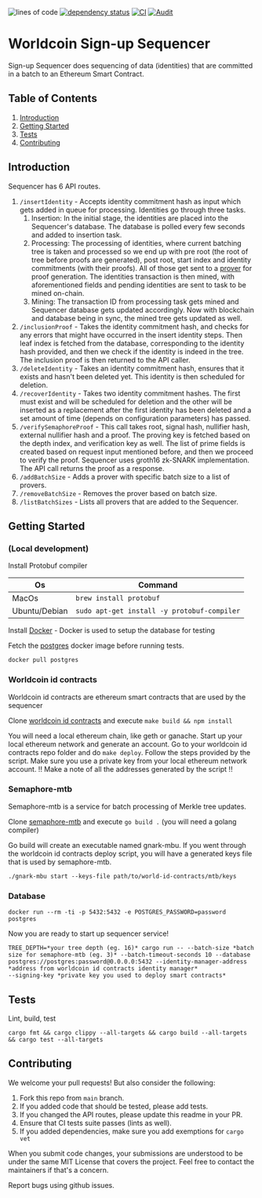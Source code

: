 
![lines of code](https://img.shields.io/tokei/lines/github/worldcoin/signup-sequencer)
[![dependency status](https://deps.rs/repo/github/worldcoin/signup-sequencer/status.svg)](https://deps.rs/repo/github/worldcoin/signup-sequencer)
[![CI](https://github.com/worldcoin/signup-sequencer/actions/workflows/test.yml/badge.svg)](https://github.com/worldcoin/signup-sequencer/actions/workflows/test.yml)
[![Audit](https://github.com/worldcoin/signup-sequencer/actions/workflows/audit.yml/badge.svg)](https://github.com/worldcoin/signup-sequencer/actions/workflows/audit.yml)

# Worldcoin Sign-up Sequencer

Sign-up Sequencer does sequencing of data (identities) that are committed in a batch to an Ethereum Smart Contract.

## Table of Contents
1. [Introduction](#introduction)
2. [Getting Started](#getting-started)
3. [Tests](#tests)
4. [Contributing](#contributing)

## Introduction

Sequencer has 6 API routes.

1. `/insertIdentity` - Accepts identity commitment hash as input which gets added in queue for processing.
    Identities go through three tasks.
    1. Insertion: In the initial stage, the identities are placed into the Sequencer's database.
    The database is polled every few seconds and added to insertion task.
    2. Processing: The processing of identities, where current batching tree is taken and processed so we 
    end up with pre root (the root of tree before proofs are generated), post root, start index and
    identity commitments (with their proofs). All of those get sent to a [prover](#semaphore-mtb) for proof generation.
    The identities transaction is then mined, with aforementioned fields and pending identities are sent to task to be mined on-chain.
    3. Mining:  The transaction ID from processing task gets mined and Sequencer database gets updated accordingly.
    Now with blockchain and database being in sync, the mined tree gets updated as well.
2. `/inclusionProof` - Takes the identity commitment hash, and checks for any errors that might have occurred in the insert identity steps.
    Then leaf index is fetched from the database, corresponding to the identity hash provided, and then we check if the identity is
    indeed in the tree. The inclusion proof is then returned to the API caller.
3. `/deleteIdentity` - Takes an identity commitment hash, ensures that it exists and hasn't been deleted yet. This identity is then scheduled for deletion.
4. `/recoverIdentity` - Takes two identity commitment hashes. The first must exist and will be scheduled for deletion and the other will be inserted as a replacement after the first identity has been deleted and a set amount of time (depends on configuration parameters) has passed.
5. `/verifySemaphoreProof` - This call takes root, signal hash, nullifier hash, external nullifier hash and a proof.
    The proving key is fetched based on the depth index, and verification key as well.
    The list of prime fields is created based on request input mentioned before, and then we proceed to verify the proof.
    Sequencer uses groth16 zk-SNARK implementation.
    The API call returns the proof as a response.
6.  `/addBatchSize` - Adds a prover with specific batch size to a list of provers.
7.  `/removeBatchSize` - Removes the prover based on batch size.
8.  `/listBatchSizes` - Lists all provers that are added to the Sequencer.



## Getting Started
### (Local development)
Install Protobuf compiler

| Os            | Command                                     |
| ------------- | ------------------------------------------- |
| MacOs         | `brew install protobuf`                     |
| Ubuntu/Debian | `sudo apt-get install -y protobuf-compiler` |

Install [Docker](https://docs.docker.com/get-docker/) - Docker is used to setup the database for testing

Fetch the [postgres](https://hub.docker.com/_/postgres) docker image before running tests.

```shell
docker pull postgres
```

### Worldcoin id contracts
Worldcoin id contracts are ethereum smart contracts that are used by the sequencer

Clone [worldcoin id contracts](https://github.com/worldcoin/world-id-contracts) and execute `make build && npm install`

You will need a local ethereum chain, like geth or ganache.
Start up your local ethereum network and generate an account.
Go to your worldcoin id contracts repo folder and do `make deploy`. Follow the steps provided by the script.
Make sure you use a private key from your local ethereum network account.
!! Make a note of all the addresses generated by the script !!

### Semaphore-mtb
Semaphore-mtb is a service for batch processing of Merkle tree updates.

Clone [semaphore-mtb](https://github.com/worldcoin/semaphore-mtb) and execute `go build .` (you will need a golang compiler)

Go build will create an executable named gnark-mbu.  If you went through the worldcoin id contracts deploy script,
you will have a generated keys file that is used by semaphore-mtb.
```shell
./gnark-mbu start --keys-file path/to/world-id-contracts/mtb/keys
```

### Database

```shell
docker run --rm -ti -p 5432:5432 -e POSTGRES_PASSWORD=password postgres
```

Now you are ready to start up sequencer service!
```shell
TREE_DEPTH=*your tree depth (eg. 16)* cargo run -- --batch-size *batch size for semaphore-mtb (eg. 3)* --batch-timeout-seconds 10 --database postgres://postgres:password@0.0.0.0:5432 --identity-manager-address *address from worldcoin id contracts identity manager*
--signing-key *private key you used to deploy smart contracts*
```

## Tests

Lint, build, test

```shell
cargo fmt && cargo clippy --all-targets && cargo build --all-targets && cargo test --all-targets
```

## Contributing

We welcome your pull requests! But also consider the following:

1. Fork this repo from `main` branch.
2. If you added code that should be tested, please add tests.
3. If you changed the API routes, please update this readme in your PR.
4. Ensure that CI tests suite passes (lints as well).
5. If you added dependencies, make sure you add exemptions for `cargo vet`

When you submit code changes, your submissions are understood to be under the same MIT License that covers the project.
Feel free to contact the maintainers if that's a concern.

Report bugs using github issues.
